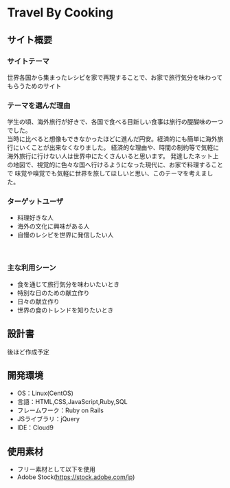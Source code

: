 # Travel By Cooking

## サイト概要
### サイトテーマ
世界各国から集まったレシピを家で再現することで、お家で旅行気分を味わってもらうためのサイト
​
### テーマを選んだ理由
学生の頃、海外旅行が好きで、各国で食べる目新しい食事は旅行の醍醐味の一つでした。  
当時に比べると想像もできなかったほどに進んだ円安。経済的にも簡単に海外旅行にいくことが出来なくなりました。
経済的な理由や、時間の制約等で気軽に海外旅行に行けない人は世界中にたくさんいると思います。
発達したネット上の地図で、視覚的に色々な国へ行けるようになった現代に、お家で料理することで
味覚や嗅覚でも気軽に世界を旅してほしいと思い、このテーマを考えました。



### ターゲットユーザ
- 料理好きな人
- 海外の文化に興味がある人
- 自慢のレシピを世界に発信したい人


​
### 主な利用シーン
- 食を通じて旅行気分を味わいたいとき
- 特別な日のための献立作り
- 日々の献立作り
- 世界の食のトレンドを知りたいとき

## 設計書
後ほど作成予定

## 開発環境
- OS：Linux(CentOS)
- 言語：HTML,CSS,JavaScript,Ruby,SQL
- フレームワーク：Ruby on Rails
- JSライブラリ：jQuery
- IDE：Cloud9

## 使用素材
- フリー素材として以下を使用
- Adobe Stock(https://stock.adobe.com/jp)